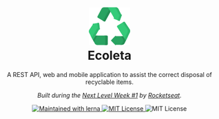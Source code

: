<h1 align="center">
  <img src="../logo.svg" />
  <br>
  Ecoleta
</h1>

<p align="center">
  A REST API, web and mobile application to assist the correct disposal of recyclable items.
</p>
<p align="center">
  <em>
    Built during the <u>Next Level Week #1</u> by <a href="https://rocketseat.com.br/">Rocketseat</a>.
  </em>
</p>

<div align="center">
  <a href="https://lerna.js.org/">
    <img src="https://img.shields.io/badge/Maintained%20with-lerna-32a867.svg?style=flat-square" alt="Maintained with lerna" />
  </a>
  <a href="https://opensource.org/licenses/MIT">
    <img src="https://img.shields.io/badge/License-MIT-32a867.svg?style=flat-square" alt="MIT License" />
  </a>
  <img src="https://img.shields.io/badge/NLW-%231-32a867.svg?style=flat-square" alt="MIT License" />
</div>
